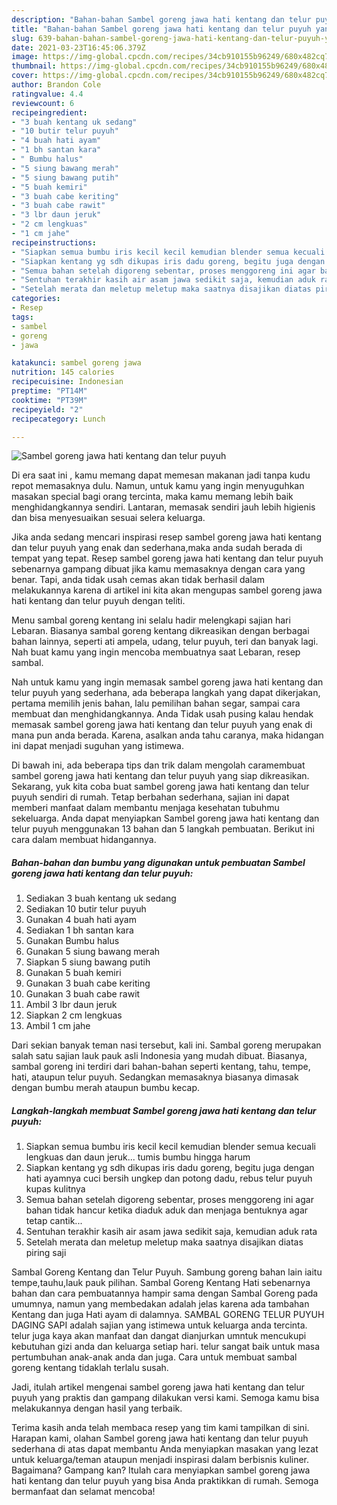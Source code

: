 ```yaml
---
description: "Bahan-bahan Sambel goreng jawa hati kentang dan telur puyuh yang enak Untuk Jualan"
title: "Bahan-bahan Sambel goreng jawa hati kentang dan telur puyuh yang enak Untuk Jualan"
slug: 639-bahan-bahan-sambel-goreng-jawa-hati-kentang-dan-telur-puyuh-yang-enak-untuk-jualan
date: 2021-03-23T16:45:06.379Z
image: https://img-global.cpcdn.com/recipes/34cb910155b96249/680x482cq70/sambel-goreng-jawa-hati-kentang-dan-telur-puyuh-foto-resep-utama.jpg
thumbnail: https://img-global.cpcdn.com/recipes/34cb910155b96249/680x482cq70/sambel-goreng-jawa-hati-kentang-dan-telur-puyuh-foto-resep-utama.jpg
cover: https://img-global.cpcdn.com/recipes/34cb910155b96249/680x482cq70/sambel-goreng-jawa-hati-kentang-dan-telur-puyuh-foto-resep-utama.jpg
author: Brandon Cole
ratingvalue: 4.4
reviewcount: 6
recipeingredient:
- "3 buah kentang uk sedang"
- "10 butir telur puyuh"
- "4 buah hati ayam"
- "1 bh santan kara"
- " Bumbu halus"
- "5 siung bawang merah"
- "5 siung bawang putih"
- "5 buah kemiri"
- "3 buah cabe keriting"
- "3 buah cabe rawit"
- "3 lbr daun jeruk"
- "2 cm lengkuas"
- "1 cm jahe"
recipeinstructions:
- "Siapkan semua bumbu iris kecil kecil kemudian blender semua kecuali lengkuas dan daun jeruk... tumis bumbu hingga harum"
- "Siapkan kentang yg sdh dikupas iris dadu goreng, begitu juga dengan hati ayamnya cuci bersih ungkep dan potong dadu, rebus telur puyuh kupas kulitnya"
- "Semua bahan setelah digoreng sebentar, proses menggoreng ini agar bahan tidak hancur ketika diaduk aduk dan menjaga bentuknya agar tetap cantik..."
- "Sentuhan terakhir kasih air asam jawa sedikit saja, kemudian aduk rata"
- "Setelah merata dan meletup meletup maka saatnya disajikan diatas piring saji"
categories:
- Resep
tags:
- sambel
- goreng
- jawa

katakunci: sambel goreng jawa 
nutrition: 145 calories
recipecuisine: Indonesian
preptime: "PT14M"
cooktime: "PT39M"
recipeyield: "2"
recipecategory: Lunch

---
```



![Sambel goreng jawa hati kentang dan telur puyuh](https://img-global.cpcdn.com/recipes/34cb910155b96249/680x482cq70/sambel-goreng-jawa-hati-kentang-dan-telur-puyuh-foto-resep-utama.jpg)

Di era  saat ini , kamu memang dapat memesan makanan jadi tanpa kudu repot memasaknya dulu. Namun, untuk kamu yang ingin menyuguhkan masakan special bagi orang tercinta, maka kamu memang lebih baik menghidangkannya sendiri. Lantaran, memasak sendiri jauh lebih higienis dan bisa menyesuaikan sesuai selera keluarga.

Jika anda sedang mencari inspirasi resep sambel goreng jawa hati kentang dan telur puyuh yang enak dan sederhana,maka anda sudah berada di tempat yang tepat. Resep sambel goreng jawa hati kentang dan telur puyuh  sebenarnya gampang dibuat jika kamu memasaknya dengan cara yang benar. Tapi, anda tidak usah cemas akan tidak berhasil dalam melakukannya 
karena di artikel ini kita akan mengupas sambel goreng jawa hati kentang dan telur puyuh dengan teliti.  

Menu sambal goreng kentang ini selalu hadir melengkapi sajian hari Lebaran. Biasanya sambal goreng kentang dikreasikan dengan berbagai bahan lainnya, seperti ati ampela, udang, telur puyuh, teri dan banyak lagi. Nah buat kamu yang ingin mencoba membuatnya saat Lebaran, resep sambal.

Nah untuk kamu yang ingin memasak sambel goreng jawa hati kentang dan telur puyuh yang sederhana, ada beberapa langkah yang dapat dikerjakan, pertama memilih jenis bahan, lalu pemilihan bahan segar, sampai cara membuat dan menghidangkannya. Anda Tidak usah pusing kalau hendak memasak sambel goreng jawa hati kentang dan telur puyuh yang enak di mana pun anda berada. Karena, asalkan anda  tahu caranya, maka hidangan ini dapat menjadi suguhan yang istimewa.

Di bawah ini, ada beberapa tips dan trik dalam mengolah caramembuat sambel goreng jawa hati kentang dan telur puyuh yang siap dikreasikan. Sekarang, yuk kita coba buat sambel goreng jawa hati kentang dan telur puyuh sendiri di rumah. Tetap berbahan sederhana, sajian ini dapat memberi manfaat dalam membantu menjaga kesehatan tubuhmu sekeluarga. Anda dapat menyiapkan Sambel goreng jawa hati kentang dan telur puyuh menggunakan 13 bahan dan 5 langkah pembuatan. Berikut ini cara dalam membuat hidangannya.

<!--inarticleads1-->

##### Bahan-bahan dan bumbu yang digunakan untuk pembuatan Sambel goreng jawa hati kentang dan telur puyuh:

1. Sediakan 3 buah kentang uk sedang
1. Sediakan 10 butir telur puyuh
1. Gunakan 4 buah hati ayam
1. Sediakan 1 bh santan kara
1. Gunakan  Bumbu halus
1. Gunakan 5 siung bawang merah
1. Siapkan 5 siung bawang putih
1. Gunakan 5 buah kemiri
1. Gunakan 3 buah cabe keriting
1. Gunakan 3 buah cabe rawit
1. Ambil 3 lbr daun jeruk
1. Siapkan 2 cm lengkuas
1. Ambil 1 cm jahe


Dari sekian banyak teman nasi tersebut, kali ini. Sambal goreng merupakan salah satu sajian lauk pauk asli Indonesia yang mudah dibuat. Biasanya, sambal goreng ini terdiri dari bahan-bahan seperti kentang, tahu, tempe, hati, ataupun telur puyuh. Sedangkan memasaknya biasanya dimasak dengan bumbu merah ataupun bumbu kecap. 

<!--inarticleads2-->

##### Langkah-langkah membuat Sambel goreng jawa hati kentang dan telur puyuh:

1. Siapkan semua bumbu iris kecil kecil kemudian blender semua kecuali lengkuas dan daun jeruk... tumis bumbu hingga harum
1. Siapkan kentang yg sdh dikupas iris dadu goreng, begitu juga dengan hati ayamnya cuci bersih ungkep dan potong dadu, rebus telur puyuh kupas kulitnya
1. Semua bahan setelah digoreng sebentar, proses menggoreng ini agar bahan tidak hancur ketika diaduk aduk dan menjaga bentuknya agar tetap cantik...
1. Sentuhan terakhir kasih air asam jawa sedikit saja, kemudian aduk rata
1. Setelah merata dan meletup meletup maka saatnya disajikan diatas piring saji


Sambal Goreng Kentang dan Telur Puyuh. Sambung goreng bahan lain iaitu tempe,tauhu,lauk pauk pilihan. Sambal Goreng Kentang Hati sebenarnya bahan dan cara pembuatannya hampir sama dengan Sambal Goreng pada umumnya, namun yang membedakan adalah jelas karena ada tambahan Kentang dan juga Hati ayam di dalamnya. SAMBAL GORENG TELUR PUYUH DAGING SAPI adalah sajian yang istimewa untuk keluarga anda tercinta. telur juga kaya akan manfaat dan dangat dianjurkan umntuk mencukupi kebutuhan gizi anda dan keluarga setiap hari. telur sangat baik untuk masa pertumbuhan anak-anak anda dan juga. Cara untuk membuat sambal goreng kentang tidaklah terlalu susah. 

Jadi, itulah artikel mengenai  sambel goreng jawa hati kentang dan telur puyuh  yang praktis dan gampang dilakukan versi kami. Semoga kamu bisa melakukannya dengan hasil yang terbaik. 

Terima kasih anda telah membaca resep yang tim kami tampilkan di sini. Harapan kami, olahan  Sambel goreng jawa hati kentang dan telur puyuh sederhana di atas dapat membantu Anda menyiapkan masakan yang lezat untuk keluarga/teman ataupun menjadi inspirasi dalam berbisnis kuliner. Bagaimana? Gampang kan? Itulah cara menyiapkan sambel goreng jawa hati kentang dan telur puyuh yang bisa Anda praktikkan di rumah. Semoga bermanfaat dan selamat mencoba!

